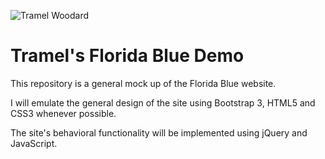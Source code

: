 ![Tramel Woodard](http://tramelwoodard.com/images/global/tlw_icon.png "Tramel Woodard")
# Tramel's Florida Blue Demo
This repository is a general mock up of the Florida Blue website.

I will emulate the general design of the site using Bootstrap 3, HTML5 and CSS3 whenever possible.

The site's behavioral functionality will be implemented using jQuery and JavaScript.
